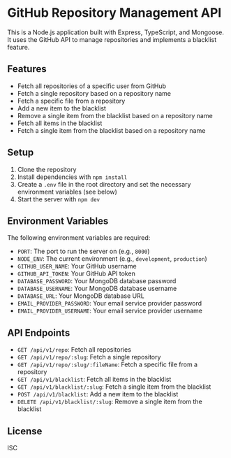 # GitHub Repository Management API

This is a Node.js application built with Express, TypeScript, and Mongoose. It uses the GitHub API to manage repositories and implements a blacklist feature.

## Features

- Fetch all repositories of a specific user from GitHub
- Fetch a single repository based on a repository name
- Fetch a specific file from a repository
- Add a new item to the blacklist
- Remove a single item from the blacklist based on a repository name
- Fetch all items in the blacklist
- Fetch a single item from the blacklist based on a repository name

## Setup

1. Clone the repository
2. Install dependencies with `npm install`
3. Create a `.env` file in the root directory and set the necessary environment variables (see below)
4. Start the server with `npm dev`

## Environment Variables

The following environment variables are required:

- `PORT`: The port to run the server on (e.g., `8000`)
- `NODE_ENV`: The current environment (e.g., `development`, `production`)
- `GITHUB_USER_NAME`: Your GitHub username
- `GITHUB_API_TOKEN`: Your GitHub API token
- `DATABASE_PASSWORD`: Your MongoDB database password
- `DATABASE_USERNAME`: Your MongoDB database username
- `DATABASE_URL`: Your MongoDB database URL
- `EMAIL_PROVIDER_PASSWORD`: Your email service provider password
- `EMAIL_PROVIDER_USERNAME`: Your email service provider username

## API Endpoints

- `GET /api/v1/repo`: Fetch all repositories
- `GET /api/v1/repo/:slug`: Fetch a single repository
- `GET /api/v1/repo/:slug/:fileName`: Fetch a specific file from a repository
- `GET /api/v1/blacklist`: Fetch all items in the blacklist
- `GET /api/v1/blacklist/:slug`: Fetch a single item from the blacklist
- `POST /api/v1/blacklist`: Add a new item to the blacklist
- `DELETE /api/v1/blacklist/:slug`: Remove a single item from the blacklist

## License

ISC
